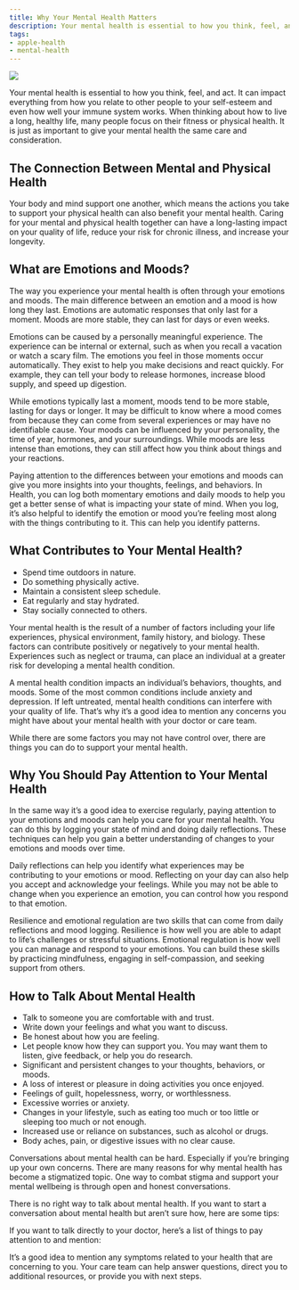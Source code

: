 ```yaml
---
title: Why Your Mental Health Matters
description: Your mental health is essential to how you think, feel, and act.
tags:
- apple-health
- mental-health
---
```


![ ](/images/Understanding_Mental_Health_Article_Illustration.jpg)

Your mental health is essential to how you think, feel, and act. It can impact everything from how you relate to other people to your self-esteem and even how well your immune system works. When thinking about how to live a long, healthy life, many people focus on their fitness or physical health. It is just as important to give your mental health the same care and consideration.

## The Connection Between Mental and Physical Health

Your body and mind support one another, which means the actions you take to support your physical health can also benefit your mental health. Caring for your mental and physical health together can have a long-lasting impact on your quality of life, reduce your risk for chronic illness, and increase your longevity.

## What are Emotions and Moods?

The way you experience your mental health is often through your emotions and moods. The main difference between an emotion and a mood is how long they last. Emotions are automatic responses that only last for a moment. Moods are more stable, they can last for days or even weeks.

Emotions can be caused by a personally meaningful experience. The experience can be internal or external, such as when you recall a vacation or watch a scary film. The emotions you feel in those moments occur automatically. They exist to help you make decisions and react quickly. For example, they can tell your body to release hormones, increase blood supply, and speed up digestion.

While emotions typically last a moment, moods tend to be more stable, lasting for days or longer. It may be difficult to know where a mood comes from because they can come from several experiences or may have no identifiable cause. Your moods can be influenced by your personality, the time of year, hormones, and your surroundings. While moods are less intense than emotions, they can still affect how you think about things and your reactions.

Paying attention to the differences between your emotions and moods can give you more insights into your thoughts, feelings, and behaviors. In Health, you can log both momentary emotions and daily moods to help you get a better sense of what is impacting your state of mind. When you log, it’s also helpful to identify the emotion or mood you’re feeling most along with the things contributing to it. This can help you identify patterns.

## What Contributes to Your Mental Health?

- Spend time outdoors in nature.
- Do something physically active.
- Maintain a consistent sleep schedule.
- Eat regularly and stay hydrated.
- Stay socially connected to others.

Your mental health is the result of a number of factors including your life experiences, physical environment, family history, and biology. These factors can contribute positively or negatively to your mental health. Experiences such as neglect or trauma, can place an individual at a greater risk for developing a mental health condition.

A mental health condition impacts an individual’s behaviors, thoughts, and moods. Some of the most common conditions include anxiety and depression. If left untreated, mental health conditions can interfere with your quality of life. That’s why it’s a good idea to mention any concerns you might have about your mental health with your doctor or care team.

While there are some factors you may not have control over, there are things you can do to support your mental health.
## Why You Should Pay Attention to Your Mental Health

In the same way it’s a good idea to exercise regularly, paying attention to your emotions and moods can help you care for your mental health. You can do this by logging your state of mind and doing daily reflections. These techniques can help you gain a better understanding of changes to your emotions and moods over time.

Daily reflections can help you identify what experiences may be contributing to your emotions or mood. Reflecting on your day can also help you accept and acknowledge your feelings. While you may not be able to change when you experience an emotion, you can control how you respond to that emotion.

Resilience and emotional regulation are two skills that can come from daily reflections and mood logging. Resilience is how well you are able to adapt to life’s challenges or stressful situations. Emotional regulation is how well you can manage and respond to your emotions. You can build these skills by practicing mindfulness, engaging in self-compassion, and seeking support from others.

## How to Talk About Mental Health

- Talk to someone you are comfortable with and trust.
- Write down your feelings and what you want to discuss.
- Be honest about how you are feeling.
- Let people know how they can support you. You may want them to listen, give feedback, or help you do research.
- Significant and persistent changes to your thoughts, behaviors, or moods.
- A loss of interest or pleasure in doing activities you once enjoyed.
- Feelings of guilt, hopelessness, worry, or worthlessness.
- Excessive worries or anxiety.
- Changes in your lifestyle, such as eating too much or too little or sleeping too much or not enough.
- Increased use or reliance on substances, such as alcohol or drugs.
- Body aches, pain, or digestive issues with no clear cause.

Conversations about mental health can be hard. Especially if you’re bringing up your own concerns. There are many reasons for why mental health has become a stigmatized topic. One way to combat stigma and support your mental wellbeing is through open and honest conversations.

There is no right way to talk about mental health. If you want to start a conversation about mental health but aren’t sure how, here are some tips:

If you want to talk directly to your doctor, here’s a list of things to pay attention to and mention:

It’s a good idea to mention any symptoms related to your health that are concerning to you. Your care team can help answer questions, direct you to additional resources, or provide you with next steps.